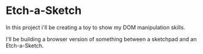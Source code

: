 # Etch-a-Sketch
In this project i'll be creating a toy to show my DOM manipulation skills.

I'll be building a browser version of something between a sketchpad and an Etch-a-Sketch.
